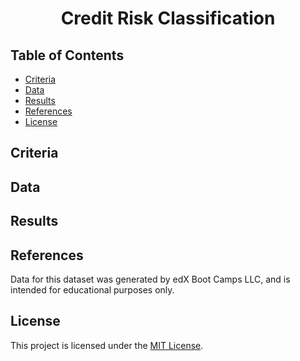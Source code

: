 <h1 align = "center"> Credit Risk Classification </h1>

## Table of Contents

- [Criteria](#criteria)
- [Data](#data)
- [Results](#results)
- [References](#references)
- [License](#license)

## Criteria

## Data

## Results

## References

Data for this dataset was generated by edX Boot Camps LLC, and is intended for educational purposes only.

## License

This project is licensed under the [MIT License](https://github.com/Yukitoshi12345/Credit-Risk-Classification/blob/main/LICENSE).
